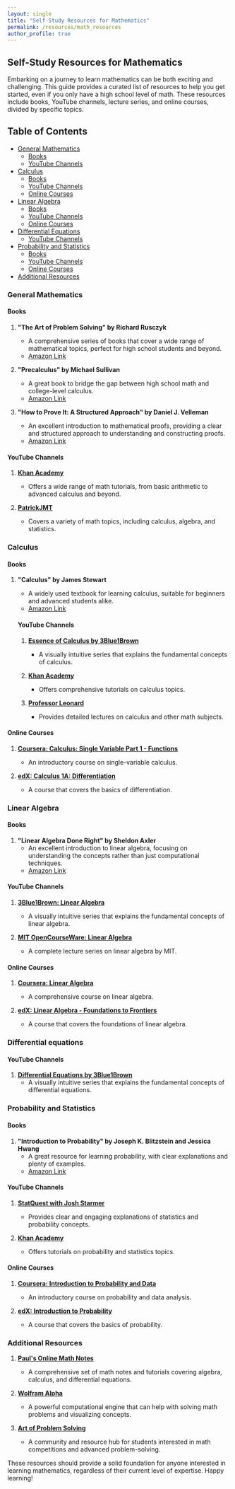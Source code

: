```yaml
---
layout: single
title: "Self-Study Resources for Mathematics"
permalink: /resources/math_resources
author_profile: true
---
```


## Self-Study Resources for Mathematics

Embarking on a journey to learn mathematics can be both exciting and challenging. This guide provides a curated list of resources to help you get started, even if you only have a high school level of math. These resources include books, YouTube channels, lecture series, and online courses, divided by specific topics.

## Table of Contents

- [General Mathematics](#general-mathematics)
   - [Books](#books)
   - [YouTube Channels](#youtube-channels)
- [Calculus](#calculus)
   - [Books](#books-1)
   - [YouTube Channels](#youtube-channels-1)
   - [Online Courses](#online-courses)
- [Linear Algebra](#linear-algebra)
   - [Books](#books-2)
   - [YouTube Channels](#youtube-channels-2)
   - [Online Courses](#online-courses-1)
- [Differential Equations](#differential-equations)
   - [YouTube Channels](#youtube-channels-3)
- [Probability and Statistics](#probability-and-statistics)
   - [Books](#books-3)
   - [YouTube Channels](#youtube-channels-4)
   - [Online Courses](#online-courses-2)
- [Additional Resources](#additional-resources)

### General Mathematics

#### Books

1. **"The Art of Problem Solving" by Richard Rusczyk**
   - A comprehensive series of books that cover a wide range of mathematical topics, perfect for high school students and beyond.
   - [Amazon Link](https://www.amazon.com/Art-Problem-Solving-Introduction-Textbook/dp/1934124141)

2. **"Precalculus" by Michael Sullivan**
   - A great book to bridge the gap between high school math and college-level calculus.
   - [Amazon Link](https://www.amazon.com/Precalculus-Michael-Sullivan/dp/0321979070)

3. **"How to Prove It: A Structured Approach" by Daniel J. Velleman**
   - An excellent introduction to mathematical proofs, providing a clear and structured approach to understanding and constructing proofs.
   - [Amazon Link](https://www.amazon.com/How-Prove-Structured-Approach-2nd/dp/0521675995)

#### YouTube Channels

1. **[Khan Academy](https://www.youtube.com/user/khanacademy)**
   - Offers a wide range of math tutorials, from basic arithmetic to advanced calculus and beyond.

2. **[PatrickJMT](https://www.youtube.com/user/patrickJMT)**
   - Covers a variety of math topics, including calculus, algebra, and statistics.

### Calculus

#### Books

1. **"Calculus" by James Stewart**
   - A widely used textbook for learning calculus, suitable for beginners and advanced students alike.
   - [Amazon Link](https://www.amazon.com/Calculus-James-Stewart/dp/1285740629)
   #### YouTube Channels

   1. **[Essence of Calculus by 3Blue1Brown](https://youtube.com/playlist?list=PLZHQObOWTQDMsr9K-rj53DwVRMYO3t5Yr&si=r34r07KFBjzA4c0M)**
      - A visually intuitive series that explains the fundamental concepts of calculus.

   2. **[Khan Academy](https://www.youtube.com/user/khanacademy)**
      - Offers comprehensive tutorials on calculus topics.

   3. **[Professor Leonard](https://www.youtube.com/user/professorleonard57)**
      - Provides detailed lectures on calculus and other math subjects.

#### Online Courses

1. **[Coursera: Calculus: Single Variable Part 1 - Functions](https://www.coursera.org/learn/calculus1)**
   - An introductory course on single-variable calculus.

2. **[edX: Calculus 1A: Differentiation](https://www.edx.org/course/calculus-1a-differentiation)**
   - A course that covers the basics of differentiation.

### Linear Algebra

#### Books

1. **"Linear Algebra Done Right" by Sheldon Axler**
   - An excellent introduction to linear algebra, focusing on understanding the concepts rather than just computational techniques.
   - [Amazon Link](https://www.amazon.com/Linear-Algebra-Right-Undergraduate-Mathematics/dp/3319110799)

#### YouTube Channels

1. **[3Blue1Brown: Linear Algebra](https://youtube.com/playlist?list=PLZHQObOWTQDPD3MizzM2xVFitgF8hE_ab&si=TN5lqOrSi360XupN)**
   - A visually intuitive series that explains the fundamental concepts of linear algebra.

2. **[MIT OpenCourseWare: Linear Algebra](https://www.youtube.com/playlist?list=PL221E2BBF13BECF6C)**
   - A complete lecture series on linear algebra by MIT.

#### Online Courses

1. **[Coursera: Linear Algebra](https://www.coursera.org/learn/linear-algebra)**
   - A comprehensive course on linear algebra.

2. **[edX: Linear Algebra - Foundations to Frontiers](https://www.edx.org/course/linear-algebra-foundations-to-frontiers)**
   - A course that covers the foundations of linear algebra.

### Differential equations

#### YouTube Channels

1. **[Differential Equations by 3Blue1Brown](https://youtube.com/playlist?list=PLZHQObOWTQDNPOjrT6KVlfJuKtYTftqH6&si=4Xwv_sRQK2Y8gmH0)**
   - A visually intuitive series that explains the fundamental concepts of differential equations.

### Probability and Statistics

#### Books

1. **"Introduction to Probability" by Joseph K. Blitzstein and Jessica Hwang**
   - A great resource for learning probability, with clear explanations and plenty of examples.
   - [Amazon Link](https://www.amazon.com/Introduction-Probability-Chapman-Statistical-Science/dp/1138369918)

#### YouTube Channels

1. **[StatQuest with Josh Starmer](https://www.youtube.com/user/joshstarmer)**
   - Provides clear and engaging explanations of statistics and probability concepts.

2. **[Khan Academy](https://www.youtube.com/user/khanacademy)**
   - Offers tutorials on probability and statistics topics.

#### Online Courses

1. **[Coursera: Introduction to Probability and Data](https://www.coursera.org/learn/probability-statistics-data-analysis)**
   - An introductory course on probability and data analysis.

2. **[edX: Introduction to Probability](https://www.edx.org/course/introduction-to-probability)**
   - A course that covers the basics of probability.

### Additional Resources

1. **[Paul's Online Math Notes](http://tutorial.math.lamar.edu/)**
   - A comprehensive set of math notes and tutorials covering algebra, calculus, and differential equations.

2. **[Wolfram Alpha](https://www.wolframalpha.com/)**
   - A powerful computational engine that can help with solving math problems and visualizing concepts.

3. **[Art of Problem Solving](https://artofproblemsolving.com/)**
   - A community and resource hub for students interested in math competitions and advanced problem-solving.

These resources should provide a solid foundation for anyone interested in learning mathematics, regardless of their current level of expertise. Happy learning!